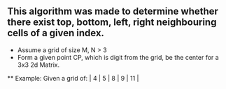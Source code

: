 ## This algorithm was made to determine whether there exist top, bottom, left, right neighbouring cells of a given index.
* Assume a grid of size M, N > 3
* Form a given point CP, which is digit from the grid, be the center for a 3x3 2d Matrix.

** Example: Given a grid of:
| 4 | 5 | 8 | 9 | 11 |
